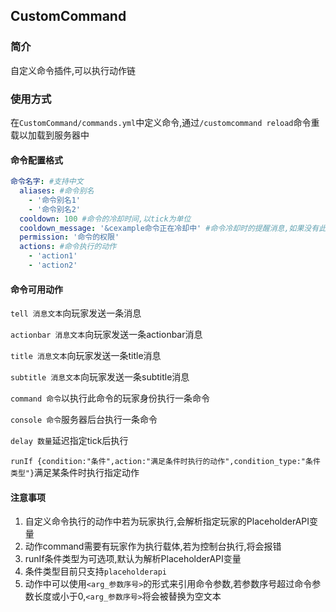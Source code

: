## CustomCommand

### 简介

自定义命令插件,可以执行动作链


### 使用方式

在`CustomCommand/commands.yml`中定义命令,通过`/customcommand reload`命令重载以加载到服务器中

#### 命令配置格式

```yaml
命令名字: #支持中文
  aliases: #命令别名
    - '命令别名1'
    - '命令别名2'
  cooldown: 100 #命令的冷却时间,以tick为单位
  cooldown_message: '&cexample命令正在冷却中' #命令冷却时的提醒消息,如果没有此项将不会发送消息
  permission: '命令的权限'
  actions: #命令执行的动作
    - 'action1'
    - 'action2'
```

#### 命令可用动作

`tell 消息文本`向玩家发送一条消息

`actionbar 消息文本`向玩家发送一条actionbar消息

`title 消息文本`向玩家发送一条title消息

`subtitle 消息文本`向玩家发送一条subtitle消息

`command 命令`以执行此命令的玩家身份执行一条命令

`console 命令`服务器后台执行一条命令

`delay 数量`延迟指定tick后执行

`runIf {condition:"条件",action:"满足条件时执行的动作",condition_type:"条件类型"}`满足某条件时执行指定动作



#### 注意事项

1. 自定义命令执行的动作中若为玩家执行,会解析指定玩家的PlaceholderAPI变量
2. 动作command需要有玩家作为执行载体,若为控制台执行,将会报错
3. runIf条件类型为可选项,默认为解析PlaceholderAPI变量
4. 条件类型目前只支持`placeholderapi`
5. 动作中可以使用`<arg_参数序号>`的形式来引用命令参数,若参数序号超过命令参数长度或小于0,`<arg_参数序号>`将会被替换为空文本